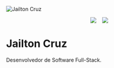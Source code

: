 ![Jailton Cruz](https://storage.googleapis.com/tom-cruz_cdn/assets/profile/profile.png)

<p align="center" style="
    display: flex;
    flex-direction: row;
    align-items: center;
    justify-content: center;
    gap: 16px;
">
  <a href="https://github.com/anuraghazra/github-readme-stats">
    <img
      src="https://github-readme-stats.vercel.app/api/top-langs/?username=jailtoncruz&layout=compact&langs_count=7&theme=dracula"
    />
  </a>
  <a href="https://github.com/anuraghazra/github-readme-stats">
    <img
      src="https://github-readme-stats.vercel.app/api?username=jailtoncruz&show_icons=true&theme=dracula&include_all_commits=true&count_private=true"
    />
  </a>
</p>

<h1>Jailton Cruz</h1>
<p>Desenvolvedor de Software Full-Stack.</p>
